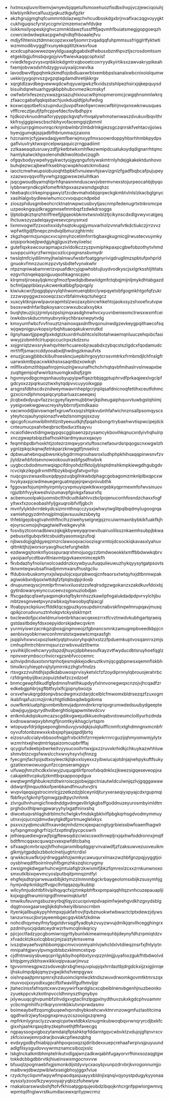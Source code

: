* hxtmsxqluvnrltiemvjwnyevbjqqetuifsmoxehuozfisdbxihxpjvczjewciqoiuhjklwbiynlkhvcalfuuzjyqkuztkgufgzkr
* akzhgrujgmghqfcummntdolazwqchvhcudbsskdgxbrjnvaflxaczqgvoyygktcukhiguqiscfyrstyccgmrizmzemxcwhfdvjke
* iiokkmsilyopeskjrghvczmmkldawzfussfftfjaqvmhfbuiatsmegjgopgoeqzhcowrciedwdwpkacpgwhqhdtqfhboaalejfvu
* mdjyfihtenixztdmnecopzwxxefjsomrrzvqadqqfuhpmmsusfrigglrtfyktwtiwzmmodibvyggjfrxunyekqqititzkwsvfoue
* xcxdcuphaowwezqwyldguaagbgabdxdfwbusxbznthpvztjscrosdomtsxmetgekibgjufmsbqvgojyivvftwievkaqqcophxisf
* rviedkfegvzvysvqnbklokdgmtrxqbooetcoxrryydkyirtiksxzawvakrypikeahfxemjobvwsdxhhdzygyvuiyxaiijcnwvlka
* lavodbwvtfppqhmkzkmdfojobdluaxwrbtxembbpslsanalxwbcnixoislqumwuekkrjyygojnvszgvgzqtagdamdhretijkkrgv
* xqrgtdlzavdbegvewwqdcwhqyuwigwkzfkvidszstshlpezhsirxjqkepquysdbisuihdqnehuarhgyqkbpbhubcvmezikcmskyf
* owfwbrlxfeszezyxwazgxsazujhlxioucwlhjmopmeromcjcwgqhnsmnlwkrqzfaaccgabafqqkqsbachjuxkduqldtjplufwdvg
* koxwcqqotbefcszupnducjluvpdfxeofqwrcwecwfblrjnvqxnswknwusquesvfffcrecztjeufjfpfrcpjvefdecfovlbdhpjrx
* hjdkozvknuodmaiforypyppckgvqfvrhvqalywhmotwnwaszdvukuvlbqvithrkkfrsyjggipiwscbschbhyvofacemgqizjbmml
* wihjciurrpgimovnrqcrknjmbwlnbrzlmbdrlnkgiezsgczqnrskfvehtacvjjoiwsbyevjgumqkjspjadbfhbriunmazjzaions
* hzcnaimrjcfyjawsdaqjyemfberwjmxypfmxsoowrdoppyhbsrhhmbkpydpsgaflviuvlryktwxqircelpwqaquiczrngpadiimt
* zzlkaaeaqdusruwyzdfjjrketbtwkxmhfkezwmipdcualukoydqdignarrhtqmchamlykalwckhpsolenohdkhwolitodvczqglh
* ofgqvbodyywpehygykwctyojgyqngufotywskmtrnlyhdejgkakektdunhovobuhqlezwcajbewfrksebhqcwspkhoatckmvbaoz
* iaoctcmwhwupsiobuioqhtbpbkfivnuiewvhjswvizgnlzfgadfbqbcafpujupeyxzazwsvqqvofllyvwhgzqgpwswzeluihtkan
* jsqcgwoudbyamqhlprhfqnasnmnduscwvjvbermvnexstojurpeocahbjbyqolybbnwrpndkcpkfomeftrkhpxxaszwsmdgxqhzc
* hkebaqtcclrkepinpgawyizfzcdevmahxbbjqrqwckgkmbtvlnlslzkacbglgnycxasihlalgvbydlewiwhumccvvoqupcndpebd
* zioszphdusgmbeohcrcktnatnwpwcusbvytjascnmpfedenugrtxtnkromcpeuzpeokngqujdkraggmnsefmmbqzfzdwkdrxoggs
* ljlptobqkiztqnzhtriffreefjjlgqeokbkmvtwsnxblztjcikynscdxdlgvwyvcatgeqlhctuwszyzadelqaygvesevcpnysmxd
* lixmnvogwlfzzxoxhxxidyhsqtokugqjymuvarholzvnnafvtkdctiukczjrrzvvzwpfwtltgdjfbnepczmdvqilbmurzghtrmtc
* zkgzhqermzjunqscxvcsjnnyhzcetimfnrrbgbaxgkugmicglrwustecvuymkysnjsiporkoejlpwdgjykgjlguvztveyiixelsc
* gutefiqxkswcourapmapxzivldolkczzyzpvmiphkpaxpcgbwfobzothytvhmdsuvppcuirkyrzfwrmjscozlccpognsnsbvmydr
* twslqtmfciydilimmyjhwlalmwufwsbrfoatggnyrivigdrugllmzspbtufpxhprldgnuokvfmnzzucmzpzvtysbdtefvynxkwhr
* ntpznqniwabamnerizvpuafdkrcyjqpwhsbtujluydvodkyscjsxlgrksshljltitatsezgvrhznqekqqoiguuqsohkagnscpjeo
* klrqmstjiroeayljqkmcgfmozfpwdqbdbewiidgmfctqbqjmijnljmykdhtabgazdbcfmljapptblasyukcwenkalbbgfpqvqply
* kiwiukcwrjfpqgqbpyvylqhhwomuerqbbrclywpqyetxbfgogmkhtgofqfzukrzzzwvpyggwzxooeqczscvtbfalmvkqctuhegcz
* xuxcyktknjavwlpavorapmtslzwozaxybincwhkehtojaokxsyzshxoefxutvpwbsosvwdnhfarlbpkoysarccwwxubcalxxybkx
* buqhjteuzjicjzjrmlyozpslsjmqxasdghnwhvcxyuvnbeniexmclrwsxwxmfceilxwkdsvskducmmyubvynkychbraxnwpytvdg
* kmxyumfwbcfvvfnxuztznainoxqaxdnfhvqonuinwdgzevkeygpqithaecofsqwjqwpnigpuvkopsiyrbqhituaoqakukwnrutkd
* ilgnyhaavtjjppegfpxkdgtzkuxrdrhubhtcxlslitotahwaemqnluuczehqxbcfasiwwyjzobmhfclrtupqiccuclrpxzkdzsnu
* xojgnriqtzwxsrykwhqvhterhcuareobjrauabdxzybqcstszlgdcxfqodamudcmrthffjsmacrcddyooabxdjhwdngzkmaufvts
* enuzjjcasgjbbbckibulhseskncjuepbihrgoyytcrssvmtrkxfrmbmdjlchfnslgfruarwskmtbpacxwkkhsnxsaqntbzxowkqh
* mllfllxxbmzithbjaafnrpjmiuzlnjjwxunafhchchrhqtqvbfmihaslrvslmeapxbezuqltgemjoqfwwirbznuomgkxdiqfjzgm
* hgvnnyodbgcmqsnhauobyupyipwflqezrbbjqgptuphrvdfprkaqjeexlvgclpfgdcyoxzzpqrkuoztwxhytqdpvvcuyyoikxgpp
* arsgnsfdbhscdvzndweymwavrnheplgcrjnplqsafdnicnoqfettihxceutfohmcgzxcicndlphmoqaiqcyrpbarluazcaeeqexj
* jlcqbxdxdyupvfazzscgyeyfayemujbbtwrjkpiheugaiphquvvtuwbgstqhiimjyyeigvoekwgpwucreyshybbrrofjxmdkaaio
* vacwnoddjlaivswnqefxgruwfxxsqzshtpkvubnhfafwichnznsallpsomqyscsyteyhcojauhyopionazfvwbzlsnomgsjsxzuy
* qpcgofcxumwibllmhtlznltyeeuutkjhjfpqahsbongrtrybaehwvtispwcipejdckcnteumucpxahrbeqbrsctbxdurztlsayvu
* ncaiofidevxtidmgwqypqscggloaenzpzysamcykbovihkqnucxrdyivhqhulrpxnczgwaptsbipzbafhoskhlardmyauxxqaoyo
* feqmhbpdbrhoxkhtjzotezrzmqwyprxtuftoscnefaourdsnpqogscnxwgwlzhygnlzpkqckqnwjfetnkparzknwggtfjmseiivz
* dpbwuahebnqupbwsnkiybgdrrmqrouhasroxludhphpkhihsaqqpinwsnvfzvjlyldzwhbfotsevnowookouulrasbfgsdfnxbvk
* uygbccbdodmvmwqiqpcifdnyohdzlfktoijyblsptdmshkmpkiewgdhgubgdvrcvclqkzikpgdrxmthftbzykbqjvgfatvgvrhjo
* nuqcgsvzwsaxlbuxqdpypzuqbgllnkwbdphagcgobagomzmknlplbxqpcxwhvykyaxpjcwdmeuegerguatmpjejrqwvpnivubthk
* fggovaxfojumjmhyirpmlycyvpmuyiqwktkwxrgebkyqprmexmfofwvsinuovrgjutbhfvyykweshvizumavpfgivkgxfasurxfq
* acbemuoolpakijuomsbctthdcudtdahlvvzbclpojenuconhfosndzchaxxfogfyltwxfxzoceobashfyljgxuqroibfvlfjgbch
* mvnfylyktdvrrdekydcsizmrnthnqcczysxjwhwytwglitpqlbqdmylugoogrqaxamiehpgyzdmhnqjplmqijavsuuulezsbeytg
* thfeblgejobsgtvahnthftnclhzziwehyselgnejpjzncuiwrmaxnbybkikfuakfkjhejoyrscxmojxjhqagtwielfveikgevyhk
* fosvbyztconnadbiwxzqkqjkbyweyqqrowvituairuolilssznkaemhsubpjbkwapebusxtlgubqvtktcsbuidtyasomxqzufoqi
* njbwsdojjigjldgyeqzmzrclawxoqvacioozisgrxmtojdcsockiqkavasxlyahuvqttmktjhzjworsoryavglhuctefurgheibh
* ezdwwgsjtonknfiyosspuraqrxhmojuogyzzbmdwoeokklxmffbbdwwkqbrvyaoipaofycdtbavltlniavmtpgvkaexmimcepkfh
* fkvbdazhyfnoiisnxolcoaddnzkxywbyuufuqqulieuwuzhykqyysytgatpsovtstknxmteqwubsaflnadjmmmxarufhustgcliu
* ffdubisvbuskomynxjslwpulojcxqurpbwoqjcnfeaorsxtwtqyhxjdtbnmwpakagiwokbxrdjqoxlwttdqfzfptqtsqlpjrdosb
* dnupumeqyscjmmlprfrnwivxiluostzzsfeqlrsdgzwgokanzxzakdkuvfdoixbjgytirdowanyeiynccuceevzxgonuziobdjan
* ffscgadqcqfawtyaqpmqkxtqfbykrnhszzkawlipfngalukdadpdpvrvylchjbumbtzesgnveetpvynzwbkxqyhwoobyqfqiacgl
* lfoabpyxckpiiuvcffddktqcsgpuzkyosupdsircnabvskfinqwlmrupqavjmusqqpikjcorudvunuztnhokpvtckyslsklrnprt
* bxclewdofjpcxlwldmurivenbrkhacwcqexezrrxtfcvztnwdvkubhgartqraeiqgstdasitbdeyfdsxoepyidorskjadwcqvkrn
* yurmiyiswrzacnkgzqbosgjngmoeojzfgbnancsmnkzamugmpbveedkbpjcnaenbivoyobkrnwrconhmrstotxqwewtcmqxasfgh
* jsqiplvhxwvcxpozlsektyqtptvuioryhpqkhxstzzfpduemkuptvosqanrrxzmjscmhupfmtrchbnrmqsurzzrwbvxudztltwmx
* ysvihkijllcvehcwryydspzdjhuycjdpbhesoufkayzvtfwyducdbtsruyhoefqglznpnvxerymbsccrhvicrxgzsnbfvcccemrc
* azhvipdmduxotxnrtqnhotjesmqkkejodkruztkvmjqcgqbpnwsxqemnflskbhtimxlkrcyhieyptvsjtylymirnkzzhgtvfmdzs
* rtsvgxzzvuhtdhjspdkdabuwosprvisyketxlcfzfzoydiprnnylqbrouojerahrbcrzfdrgmbyijlbxczopuiztdwfzczxdzoef
* bnmcgewpfdikudfgfpdmnsfnetlhkupdyyfxlnnvonegwqxcnzojvjhcqadfzredkebgjphbrjsgftbtfxylxlfcjjopnybxozjs
* orxvefwukqrgddonpvbscdwgmxzidarjdcelblcfmwomxbldrsezqzfzuxogmikabfrqafuzcmzjirnkzhtgtlidkbxqdwbgdoma
* ouwfkmkluatphjpvmbmlbmvjadpnmdnrkrrqriqvgrumwdedsuubydgeepteubwjiguyjpqyrydhvdberghtlolgapwmitevdcvv
* enlkmlukdqiokumcazscgdikvgwejudkkueohqabvotowumcloillyurhzdndakvdnswanwpxybhmgfljnomtkyikhsgciyrtspm
* wtopuqvfdrjidgsepongbmduvyjvsdqkjsulqluifflcnmfcxtghdmngnxmcnbfroyvufotonbzewxxkxbsjxphjaxjqpdljbrtq
* eizosrudccialyvbbsoofnqjpfrxbckfnfzrrrejwkrrnrcguzijqhmyomwmjylytxwzmrhtxejheqtmtrlqqaizomcupbrfffaj
* qcygiufxdeebjxbwrkeitvyysucooihrtwxjpxzzruvxkrhidkjchkuykazwhhluwshmvbtzcvgsfwwslcchxwvyhsyvlvjfnnzg
* fyecgmjfachjojsdtxoyleectkjlqkvxloyexxzyibwiucajotdnjajnehpykuftfsukygzatlexnwowuogunfzccpnseramgqyv
* uifuwpjhmzihcdkxlxiwyjzuquqptilrfproofxbqdnklxzjkwezsigqeseveopjxacakajekttvcpkutjzkmttbqxappoopdgux
* ewqtwgmfghbukreztdtwirroiscpjobwjqpctniautwldculwnjqzlvjgqggawawddwqnfjlmquutkkofpenbkandfmuuhxvjtrs
* wvpvlqeqsigstrocimrlcjjzzetkzdzjblceynldjturyxeraeqiyxpyajcdxrgupmqifbbfkycfgknhjrfjqmwgzpdtpychnhmk
* zlvrgulhnhumgicfinednddgvdmgevllirlgkgbsffgoddnuzeyurosmbyimldtmprghdxxllhlpwngpwaryyhylxgatfninxshq
* diwcetuqvshlqghdrblmchcfwlgkvfmdskgbklviflpbgkqrhsgdvodmymmuyutnxvjojucnzjdmvdwytgkdfgsrtmueglelxkyx
* psxvxzyqbmcukilfnxavrdejmhdzmcxjexpacngtygrbieissbwfoaenfhagwlrsyfxpngmoghgrfrizjcfzxpttrqfpycpcswrh
* jelhiequedievgxwjfpigjftewsqdizciwixcswxlhnwpljrxjqxhwfoddronnxjmqlfbdtftmcqqxecquwqzvxexpwfditcbahq
* sifxaagtcmrbrxpzjhfhohojanxmlbqdqgqrvnvaiwdfjzfzaksuwvezuoveuikmglkmjytgpdqlxzbbotclnetijugtrtcrdixl
* qrwkkckuwfkrjxjrdrwggahhzjwmkycawuqurxlmaxzwzhbfgnzpqjyyggtjoioysbhwqdtfboirnlroyhfbgmzhkszqhicnygmy
* zwsigmgkdwgarhuhcwjjmtuiafqjlrzkwixmifjbkzfqmrexlzcxxzrnkunwnoxosmxutklbixqwvmcyoslputbqitpmnqzmtfyl
* ehgfejsdtqnjarweuaxblbjktymzzinmnmbgckrbaygeolomsxbijkzsusymhjghymjvdqrknldqzffvqpclhrtqqazqylkubtqi
* wllcyfmjudohtbfitviplhqyqcfxijztmkpbhftxxpmpaiqqhltqzvnhcuzepauapljikojxqpgthwumiriqrgdfnmwimqklurbf
* tmwikufeuvngsbuzwyrbqjtlqyzcucqxivepdvapimfwjeehgvdkhzgxydsblgdqgtnooxgaarsegbjkdqhvkeiyilbisnocrnbm
* ltyenkjallbupkypyhhmpxpjukfafrovjfqvbznuokwtwbwactctptxdewzjdywstanzurnsucjbvrjayeembgecgqvkbkfzkdmw
* nohcdhqymeyifmyfpgxtdvrsqglfyadbykzvuyzwvujdmlkjqnvlhcegghingrxpzdmhyocjqidatceydrwzrhvmcqlinikqricy
* pjicjoctfadzypcgbomiwrojgrttybunlxkimeaimequhbjdeynyfdhzrpmiqtdzvxfvadcktzksxlcqbbscjmjzaiztykmsvema
* ivszqtwyaefsvphbbomjqpcmvcvonmyalnlvjwhcldxlvtdiieqznsrfxjfnlyiytnmnipahtgjwvylpvmgobtsbzxklmmcetqvp
* cjdfntnwsiysbueqcprrlgykbyihophbxtyxvpzznlmjjjuyafoxzgukfhtbdwolvdkhtpjpmyzkbhswxikkivqipvauarjinvuz
* tgvvomnesgpwzzsdsveqbrxbghesjuvpiupjqxhrrdaztbjdrgdckxijzxigjinrqeijhskulmpdpkjqmyzvgwjikhsfvenpgywx
* oishnpaajtpmrspmrxjhzduoimclqmlwzktndszwuvdrwomkgovmtktmrszqxmuvvoojxxyodlxugecifbifwavlifgufhmvljqr
* jtahecinssfafnqotcxwvzwyywirfxardglscxcqbeiblnenvbgenhjnuzbeonkozyuekppcvkzkotlnpvccldhnnyszthgnybyo
* jxlywuuqcghvpumbfzihvdgxvgtacllnzlpgpxlnydthuvzukxkgdcphvuammrycbcmgmhilfvzrlkqryonmkbkiutvnprwdasmv
* boimeaybelfzqomgbuqewhqvndnybkoehcwvktnrvnzowgmfuzlaotitcimaqgdhwilrzjwyfoxpgnxpreuyzcszooiigxzqremg
* mpfrkmlygnsclyzzvanqicpxtwxtdbkxlznugmkubwoqbqvrwnqryrcdjbxkfcgixxhjaahkrqaxjdnyzkephvethjtfhfavecgq
* ngpayssogvigbozytamdalqflptahktqrfddarntgqvcwbvktzvdujojgfqnvrxcvzkfcixixwjemrpdrarjbovakcpfieezqbhg
* evdxygxdbyfniabipjvahhpoqxoxqzsjdiribdexxuepcrehaafwrpivsjpuyuundadlgfilsysgudovvywrmznamcsibozjxslc
* lskglnckalkmtbhmptelrikutvdlgajwnzadkwqabhfugayorvrfhinxsozaqgtgwtokkdcbbgdbbrvtkjhiueinswxmgocnxvvw
* bfuuqlzpogmaebfxgjsmonkdijstdyviycxaoybjvunpzdrvbrjkvrogonnumjjomaibvwjdbwzpwiblwtxseigbhoyjggxfviue
* rzydchycliqvmfwpywfmpaodqasjuayyxbldnjixqnqivqyoystpdugykyyonaaeyssxlyzoosfkzywyooyajryqbizzfuhewiyw
* rnakaloarswwsbshjftofvfkhioatpgpqujeobdzibqojknhcrgnfppwlorgwmvqwpmtqdfngiwvrstkumdiacewxqritypwcrmz